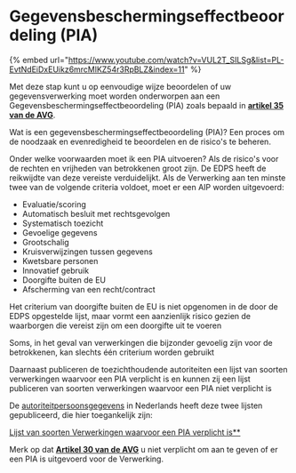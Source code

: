 # Gegevensbeschermingseffectbeoordeling (PIA)

{% embed url="https://www.youtube.com/watch?v=VUL2T_SILSg&list=PL-EvtNdEiDxEUikz6mrcMlKZ54r3RpBLZ&index=11" %}

Met deze stap kunt u op eenvoudige wijze beoordelen of uw gegevensverwerking moet worden onderworpen aan een Gegevensbeschermingseffectbeoordeling (PIA) zoals bepaald in [**artikel 35 van de AVG**](https://eur-lex.europa.eu/legal-content/EN/TXT/?uri=CELEX%3A02016R0679-20160504). &#x20;

Wat is een gegevensbeschermingseffectbeoordeling (PIA)? Een proces om de noodzaak en evenredigheid te beoordelen en de risico's te beheren.&#x20;

Onder welke voorwaarden moet ik een PIA uitvoeren? Als de risico's voor de rechten en vrijheden van betrokkenen groot zijn. De EDPS heeft de reikwijdte van deze vereiste verduidelijkt. Als de Verwerking aan ten minste twee van de volgende criteria voldoet, moet er een AIP worden uitgevoerd:&#x20;

* Evaluatie/scoring
* Automatisch besluit met rechtsgevolgen
* Systematisch toezicht
* Gevoelige gegevens
* Grootschalig
* Kruisverwijzingen tussen gegevens
* Kwetsbare personen
* Innovatief gebruik
* Doorgifte buiten de EU
* Afscherming van een recht/contract

Het criterium van doorgifte buiten de EU is niet opgenomen in de door de EDPS opgestelde lijst, maar vormt een aanzienlijk risico gezien de waarborgen die vereist zijn om een doorgifte uit te voeren&#x20;

Soms, in het geval van verwerkingen die bijzonder gevoelig zijn voor de betrokkenen, kan slechts één criterium worden gebruikt &#x20;

Daarnaast publiceren de toezichthoudende autoriteiten een lijst van soorten verwerkingen waarvoor een PIA verplicht is en kunnen zij een lijst publiceren van soorten verwerkingen waarvoor een PIA niet verplicht is &#x20;

De [autoriteitpersoonsgegevens](https://www.autoriteitpersoonsgegevens.nl/themas/basis-avg/praktisch-avg/data-protection-impact-assessment-dpia) in Nederlands heeft deze twee lijsten gepubliceerd, die hier toegankelijk zijn:&#x20;

[Lijst van soorten Verwerkingen waarvoor een PIA verplicht is**](https://wetten.overheid.nl/BWBR0042812/2019-11-27)

Merk op dat [**Artikel 30 van de AVG**](https://eur-lex.europa.eu/legal-content/NL/TXT/PDF/?uri=CELEX:32016R0679) u niet verplicht om aan te geven of er een PIA is uitgevoerd voor de Verwerking.
